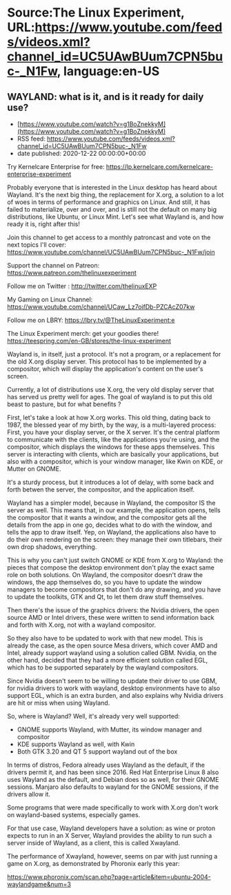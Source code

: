 # Source:The Linux Experiment, URL:https://www.youtube.com/feeds/videos.xml?channel_id=UC5UAwBUum7CPN5buc-_N1Fw, language:en-US

## WAYLAND: what is it, and is it ready for daily use?
 - [https://www.youtube.com/watch?v=g1BoZnekkyM](https://www.youtube.com/watch?v=g1BoZnekkyM)
 - RSS feed: https://www.youtube.com/feeds/videos.xml?channel_id=UC5UAwBUum7CPN5buc-_N1Fw
 - date published: 2020-12-22 00:00:00+00:00

Try Kernelcare Enterprise for free: https://lp.kernelcare.com/kernelcare-enterprise-experiment

Probably everyone that is interested in the Linux desktop has heard about Wayland. It's the next big thing, the replacement for X.org, a solution to a lot of woes in terms of performance and graphics on Linux. And still, it has failed to materialize, over and over, and is still not the default on many big distributions, like Ubuntu, or Linux Mint. Let's see what Wayland is, and how ready it is, right after this!

Join this channel to get access to a monthly patroncast and vote on the next topics I'll cover:
https://www.youtube.com/channel/UC5UAwBUum7CPN5buc-_N1Fw/join

Support the channel on Patreon: 
https://www.patreon.com/thelinuxexperiment

Follow me on Twitter : http://twitter.com/thelinuxEXP

My Gaming on Linux Channel: https://www.youtube.com/channel/UCaw_Lz7oifDb-PZCAcZ07kw

Follow me on LBRY: https://lbry.tv/@TheLinuxExperiment:e

The Linux Experiment merch: get your goodies there! https://teespring.com/en-GB/stores/the-linux-experiment


Wayland is, in itself, just a protocol. It's not a program, or a replacement for the old X.org display server. This protocol has to be implemented by a compositor, which will display the application's content on the user's screen.

Currently, a lot of distributions use X.org, the very old display server that has served us pretty well for ages. The goal of wayland is to put this old beast to pasture, but for what benefits ?

First, let's take a look at how X.org works. This old thing, dating back to 1987, the blessed year of my birth, by the way,  is a multi-layered process:
First, you have your display server, or the X server. It's the central platform to communicate with the clients, like the applications you're using, and the compositor, which displays the windows for these apps themselves. This server is interacting with clients, which are basically your applications, but also with a compositor, which is your window manager, like Kwin on KDE, or Mutter on GNOME.

It's a sturdy process, but it introduces a lot of delay, with some back and forth betwen the server, the compositor, and the application itself.

Wayland has a simpler model, because in Wayland, the compositor IS the server as well.
This means that, in our example, the application opens, tells the compositor that it wants a window, and the compositor gets all the details from the app in one go, decides what to do with the window, and tells the app to draw itself. Yep, on Wayland, the applications also have to do their own rendering on the screen: they manage their own titlebars, their own drop shadows, everything.

This is why you can't just switch GNOME or KDE from X.org to Wayland: the pieces that compose the desktop environment don't play the exact same role on both solutions. On Wayland, the compositor doesn't draw the windows, the app themselves do, so you have to update the window managers to become compositors that don't do any drawing, and you have to update the toolkits, GTK and Qt, to let them draw stuff themselves.

Then there's the issue of the graphics drivers: the Nvidia drivers, the open source AMD or Intel drivers, these were written to send information back and forth with X.org, not with a wayland compositor.

So they also have to be updated to work with that new model. This is already the case, as the open source Mesa drivers, which cover AMD and Intel, already support wayland using a solution called GBM. Nvidia, on the other hand, decided that they had a more efficient solution called EGL, which has to be supported separately by the wayland compositors.

Since Nvidia doesn't seem to be willing to update their driver to use GBM, for nvidia drivers to work with wayland, desktop environments have to also support EGL, which is an extra burden, and also explains why Nvidia drivers are hit or miss when using Wayland.

So, where is Wayland? Well, it's already very well supported:
- GNOME supports Wayland, with Mutter, its window manager and compositor
- KDE supports Wayland as well, with Kwin
- Both GTK 3.20 and QT 5 support wayland out of the box

In terms of distros, Fedora already uses Wayland as the default, if the drivers permit it, and has been since 2016. Red Hat Enterprise Linux 8 also uses Wayland as the default, and Debian does so as well, for their GNOME sessions. Manjaro also defaults to wayland for the GNOME sessions, if the drivers allow it.

Some programs that were made specifically to work with X.org don't work on wayland-based systems, especially games.

For that use case, Wayland developers have a solution: as wine or proton expects to run in an X Server, Wayland provides the ability to run such a server inside of Wayland, as a client, this is called Xwayland. 

The performance of Xwayland, however, seems on par with just running a game on X.org, as demonstrated by Phoronix early this year:

https://www.phoronix.com/scan.php?page=article&item=ubuntu-2004-waylandgame&num=3

